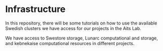 # Infrastructure
In this repository, there will be some tutorials on how to use the available Swedish clusters we have access for our projects in the Aits Lab.

We have access to Swestore storage, Lunarc computational and storage, and kebnekaise computational resources in different projects.
